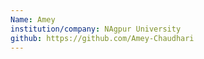 ```yaml
---
Name: Amey
institution/company: NAgpur University
github: https://github.com/Amey-Chaudhari
---
```


